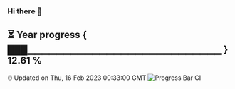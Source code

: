 ### Hi there 👋
⏳ Year progress { ███▁▁▁▁▁▁▁▁▁▁▁▁▁▁▁▁▁▁▁▁▁▁▁▁▁▁▁ } 12.61 %
---
⏰ Updated on Thu, 16 Feb 2023 00:33:00 GMT
![Progress Bar CI](https://github.com/Moyi321/Moyi321/workflows/Progress%20Bar%20CI/badge.svg)
